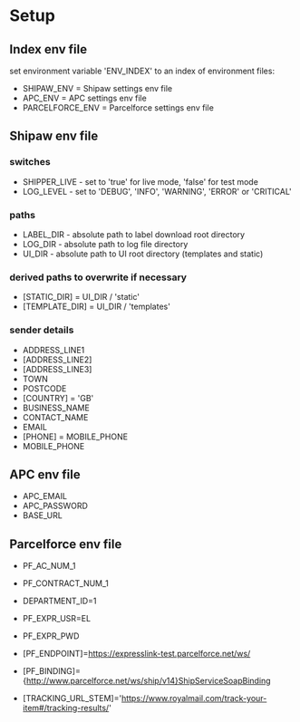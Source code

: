 # Setup

## Index env file

set environment variable 'ENV_INDEX' to an index of environment files:

- SHIPAW_ENV = Shipaw settings env file
- APC_ENV = APC settings env file
- PARCELFORCE_ENV = Parcelforce settings env file

## Shipaw env file
### switches 
- SHIPPER_LIVE - set to 'true' for live mode, 'false' for test mode
- LOG_LEVEL - set to 'DEBUG', 'INFO', 'WARNING', 'ERROR' or 'CRITICAL'

### paths
- LABEL_DIR - absolute path to label download root directory
- LOG_DIR - absolute path to log file directory
- UI_DIR - absolute path to UI root directory (templates and static)

### derived paths to overwrite if necessary
- [STATIC_DIR] = UI_DIR / 'static'
- [TEMPLATE_DIR] = UI_DIR / 'templates'

### sender details
- ADDRESS_LINE1
- [ADDRESS_LINE2]
- [ADDRESS_LINE3]
- TOWN
- POSTCODE
- [COUNTRY] = 'GB'
- BUSINESS_NAME
- CONTACT_NAME
- EMAIL
- [PHONE] = MOBILE_PHONE
- MOBILE_PHONE

## APC env file

- APC_EMAIL
- APC_PASSWORD
- BASE_URL

## Parcelforce env file
- PF_AC_NUM_1
- PF_CONTRACT_NUM_1
- DEPARTMENT_ID=1
- PF_EXPR_USR=EL
- PF_EXPR_PWD

- [PF_ENDPOINT]=https://expresslink-test.parcelforce.net/ws/
- [PF_BINDING]={http://www.parcelforce.net/ws/ship/v14}ShipServiceSoapBinding
- [TRACKING_URL_STEM]='https://www.royalmail.com/track-your-item#/tracking-results/'
